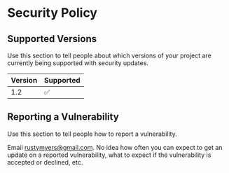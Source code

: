 # Security Policy

## Supported Versions

Use this section to tell people about which versions of your project are
currently being supported with security updates.

| Version | Supported          |
| ------- | ------------------ |
| 1.2   | :white_check_mark: |

## Reporting a Vulnerability

Use this section to tell people how to report a vulnerability.

Email rustymyers@gmail.com. No idea how often you can expect to get an update on a
reported vulnerability, what to expect if the vulnerability is accepted or
declined, etc.
